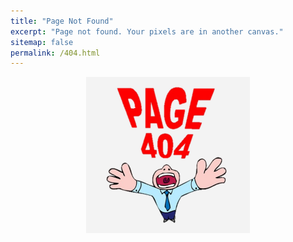```yaml
---
title: "Page Not Found"
excerpt: "Page not found. Your pixels are in another canvas."
sitemap: false
permalink: /404.html
---
```


<center><img src="../assets/images/404.jpg" width="52%" height="52%"></center>
